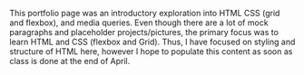 This portfolio page was an introductory exploration into HTML CSS (grid and flexbox), and media queries. 
Even though there are a lot of mock paragraphs and placeholder projects/pictures, the primary focus was to learn HTML and CSS (flexbox and Grid).
Thus, I have focused on styling and structure of HTML here, however I hope to populate this content as soon as class is done at the end of April.  
